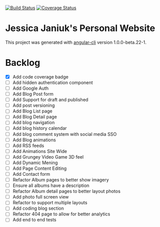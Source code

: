 [![Build Status](https://travis-ci.org/janiukjf/JessicaJaniuk.svg?branch=master)](https://travis-ci.org/janiukjf/JessicaJaniuk) [![Coverage Status](https://coveralls.io/repos/janiukjf/JessicaJaniuk/badge.svg?branch=master)](https://coveralls.io/r/janiukjf/JessicaJaniuk?branch=master)

# Jessica Janiuk's Personal Website

This project was generated with [angular-cli](https://github.com/angular/angular-cli) version 1.0.0-beta.22-1.

# Backlog
- [x] Add code coverage badge
- [ ] Add hidden authentication component
- [ ] Add Google Auth
- [ ] Add Blog Post form
- [ ] Add Support for draft and published
- [ ] Add post versioning
- [ ] Add Blog List page
- [ ] Add Blog Detail page
- [ ] Add blog navigation
- [ ] Add blog history calendar
- [ ] Add blog comment system with social media SSO
- [ ] Add Blog animations
- [ ] Add RSS feeds
- [ ] Add Animations Site Wide
- [ ] Add Grungey Video Game 3D feel
- [ ] Add Dynamic Mening
- [ ] Add Page Content Editing
- [ ] Add Contact form
- [ ] Refactor Album pages to better show imagery
- [ ] Ensure all albums have a description
- [ ] Refactor Album detail pages to better layout photos
- [ ] Add photo full screen view
- [ ] Refactor to support multiple layouts
- [ ] Add coding blog section
- [ ] Refactor 404 page to allow for better analytics
- [ ] Add end to end tests
